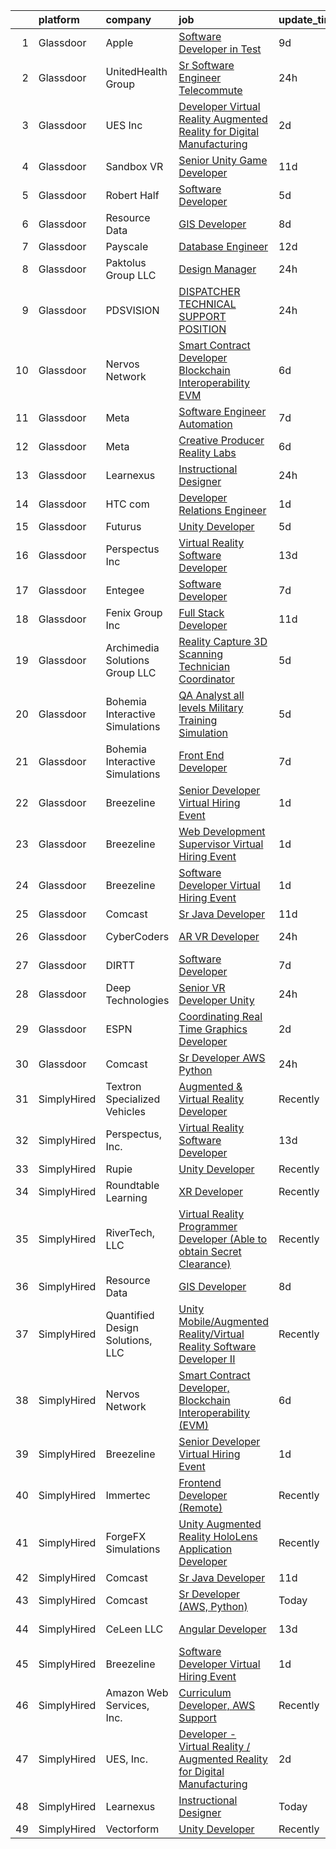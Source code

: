 

|    | platform    | company                          | job                                                                                                                                                                                                                                                                                                                                                                                                                                                                                                                                                                                                                                                                                                                                                                                                                                                                                                                                                                                                                                                                                                                                                                                                                                                                                                                                                                                                                                                                                                                                              | update_time   | location               |
|---:|:------------|:---------------------------------|:-------------------------------------------------------------------------------------------------------------------------------------------------------------------------------------------------------------------------------------------------------------------------------------------------------------------------------------------------------------------------------------------------------------------------------------------------------------------------------------------------------------------------------------------------------------------------------------------------------------------------------------------------------------------------------------------------------------------------------------------------------------------------------------------------------------------------------------------------------------------------------------------------------------------------------------------------------------------------------------------------------------------------------------------------------------------------------------------------------------------------------------------------------------------------------------------------------------------------------------------------------------------------------------------------------------------------------------------------------------------------------------------------------------------------------------------------------------------------------------------------------------------------------------------------|:--------------|:-----------------------|
|  1 | Glassdoor   | Apple                            | [Software Developer in Test](https://www.glassdoor.com/partner/jobListing.htm?pos=115&ao=1110586&s=58&guid=00000181d2462f4f976ce7d3838bbbda&src=GD_JOB_AD&t=SR&vt=w&cs=1_d9cb8069&cb=1657090224304&jobListingId=1007965233608&cpc=F41FEAB56D215062&jrtk=3-0-1g794cbrpjopd801-1g794cbs6ii0u800-2d5150b56ce660db--6NYlbfkN0BvKrLyj5gPmtZO9T8euul8TCxuuKNOtzRJOomxnwSEodTz2Bc-sPZlbtkML8D-m4rgwDOQs48OFgIdZw4kPA3JQnDRPdqwepWP60EVyi8nHl1s-LQmrHZAz_TPp7Qw-dnz1w1EAX2U6FfqOYuf1I0pfgX6VvvRNjBefycHOGl0BZ6NQYSkDsMS_rtRFrPUlZJLWqyMK6bybWluC7lQlTPLtW0DLxIwtf9SHd8akEpMEm7-bgoBTz0FjKJuRUmidG0u60GpcqpP8RpAp6qiocNqByakAJlQk8XT6gSWt-mCJa1tXTUfSI3J8KNT90K0r9xERStSgpXc92-Y98Z4mlJrig-bN_DuSBt_ak72e8XCg9S8vnQL7Fh5wcyC4Yv04d9eCPwGnfBgHZfyLTiOA-eichgSK7SLaTPLzMey7bOG1XdOzoirEBmrnlwPVRfdy4xm_aMFFUOafaA7m-ZRLxLzK6B8tgBto4KKylqp7ln-gwuD_dBF6mfNnr2-qfGpRqj6Ru2uiS5CbCze2jnZ3nwY_4MRlbkBYN_GP4oO-YJ2thgWVDM_QRkqagtCsZH54IcWIcLC87sr_rV88c15rcVL1O1PpVL8XxVFeAf_w7U-pssJ6E32Apu3Lxr46ipahPbn1REvCFIThuaxdn0h-QRFFD1GY-YxjvHfXMUPMq98MsTkEb66Twzq-8RKKiDzFZZ_ZrtkylnVfeDi7T3nKMrpnTrNGQCphoUYDkQJb7RMlseCwEYcaEbIFKP6DCD02oPj49ZvsiApbbk2dHIx8MUfWXUMODnsjsSVD1SZ4ibAQvpq30bmjnjttfMtwPmqZM-xq1EyRrXHgBUIsByZ5lpfLO9JHaT1o-Hw6gEd76fIcaekVck0ugOlR8hapEeRKAlBUtLE_cWZtgKdzMt9lBIjs6ORqzKUUHSY7yLaQpoVSvMohrGXURFqjhJnYP081tz44hlwJqzhGQ%3D%3D)                                                                                                                                                                                                     | 9d            | Boulder, CO            |
|  2 | Glassdoor   | UnitedHealth Group               | [Sr Software Engineer   Telecommute](https://www.glassdoor.com/partner/jobListing.htm?pos=114&ao=1110586&s=58&guid=00000181d2462f4f976ce7d3838bbbda&src=GD_JOB_AD&t=SR&vt=w&cs=1_ea65a570&cb=1657090224304&jobListingId=1007986077408&cpc=0C139D4CAD5A6DB2&jrtk=3-0-1g794cbrpjopd801-1g794cbs6ii0u800-eddecd1a84d1c033--6NYlbfkN0C8O9VKdOj_1Zh75e9_CvYhSsWVxS1Pvi5WUWhsf4w7FOycHcR50Ta-CQORLM6vDVcF4jz6ScTlh26j-gM8AUUiAcxBqVFAdo6ac0-47TkF7YakLyOiuICt1iTxdOudIVsH9h0gG9NstZaLej0CTnM44hW4lmjkcPdc8SXmd_A3ejc7LDqifDWUrumHPD2XTp1QrJ29HciMQ8UdYv0lre2DYggGD1-QLA-8x1m1WorHWpihw1wBhJOX3kOhJNnEuVODRI6jI9jAriNNrHpGrNzRGuiWCfYS1FqLMsMSCKjMVzdF3uwjnkaiaVyCx_EOOVGyrcE0C-rzIkjonVLNSCSeFge8V0WGhaUBk830DCMIJxz2LvmqmONhJ9AA3G4IuFz98EEV7h2d34JGk5nKV44Lv8-mYLQBcSvnirklPRWtBHOXPdnC02Kq)                                                                                                                                                                                                                                                                                                                                                                                                                                                                                                                                                                                                                                                                                                                                                         | 24h           | Eden Prairie, MN       |
|  3 | Glassdoor   | UES  Inc                         | [Developer   Virtual Reality   Augmented Reality for Digital Manufacturing](https://www.glassdoor.com/partner/jobListing.htm?pos=118&ao=1136043&s=58&guid=00000181d2462f4f976ce7d3838bbbda&src=GD_JOB_AD&t=SR&vt=w&cs=1_9244ab01&cb=1657090224304&jobListingId=1007979372217&jrtk=3-0-1g794cbrpjopd801-1g794cbs6ii0u800-e2d9c4ebb3d76261-)                                                                                                                                                                                                                                                                                                                                                                                                                                                                                                                                                                                                                                                                                                                                                                                                                                                                                                                                                                                                                                                                                                                                                                                                       | 2d            | Dayton, OH             |
|  4 | Glassdoor   | Sandbox VR                       | [Senior Unity Game Developer](https://www.glassdoor.com/partner/jobListing.htm?pos=125&ao=1136043&s=58&guid=00000181d2462f4f976ce7d3838bbbda&src=GD_JOB_AD&t=SR&vt=w&ea=1&cs=1_4e1f1b2c&cb=1657090224305&jobListingId=1007962501958&jrtk=3-0-1g794cbrpjopd801-1g794cbs6ii0u800-6e19652e5b075dc0-)                                                                                                                                                                                                                                                                                                                                                                                                                                                                                                                                                                                                                                                                                                                                                                                                                                                                                                                                                                                                                                                                                                                                                                                                                                                | 11d           | Remote                 |
|  5 | Glassdoor   | Robert Half                      | [Software Developer](https://www.glassdoor.com/partner/jobListing.htm?pos=113&ao=1110586&s=58&guid=00000181d2462f4f976ce7d3838bbbda&src=GD_JOB_AD&t=SR&vt=w&ea=1&cs=1_de4bba65&cb=1657090224304&jobListingId=1007974618893&cpc=C891152315FA1AD8&jrtk=3-0-1g794cbrpjopd801-1g794cbs6ii0u800-afae8cda0f540a07--6NYlbfkN0CpzDdaQkua3np5pkmj49lKioZwmwxQ-yx5plwbYmV_M2ppq9rPgMqLXxFCpvuld40sdw6HVxzPn3nitMiZbhq-3d7eMaoXamkE6P0e1elFbOMY-3Bsm7b-C-LN0VwDVOYBp44i9py0Dbed-1tHBFo3YNg1-jqZxPqetbdJjw4upjxCElyoYBJjMOJYdUyRrHuKYJGHr80LUOuXBLnAr7EZWRd0l5QgHXF0Jer0WGYTQ2MM5bavVBb4FYt3MkCtgOcJ_QPO9I_hTWNt3XsKP2UMWUsX_1MOGZRE4dA8BPvp-VCz9dvdrOtLPVBG_5RtVTJ7So155zV54a-55PD9gq-M2hhF7gZ0oN08X8uE2f3uS7Y2BYKLvv5_iMHrB0yr28GJk0tyyyENQGF9JVkwwwX8BsefQow6GbPEf4iGQ7bSSZ7XpWVSj_ZzvrrlOkP4p229WwxcHJubz9-IHW3zNms7VzWKslIhY0J7H1BHjie_T5J_91THkX33BgFiRMkopvaAWB2htzmFTfiZANQ_lYusEDX1oe-bI9kxeZhfuJ8D_Cx1HBiFUICN-5EaEye5vcNQ8n3pif1JTA%3D%3D)                                                                                                                                                                                                                                                                                                                                                                                                                                                                                                                                                                                                        | 5d            | Chicago, IL            |
|  6 | Glassdoor   | Resource Data                    | [GIS Developer](https://www.glassdoor.com/partner/jobListing.htm?pos=101&ao=1110586&s=58&guid=00000181d2462f4f976ce7d3838bbbda&src=GD_JOB_AD&t=SR&vt=w&ea=1&cs=1_4a83ac75&cb=1657090224302&jobListingId=1007966638621&cpc=CB2768E455C10F6C&jrtk=3-0-1g794cbrpjopd801-1g794cbs6ii0u800-8098c8611ea79378--6NYlbfkN0Dl7F8yQ3Mt_M0p4pEaeq_LOWEMcxAwOSX3iRAQq_RxvmuWjgUzi5N7Xnxj-yjq4ePTz2k1bnKIQ2d9UityefqIBeUCKX9B1S6LaHeztZLa7qCGGP_4slg5m3w6qiAVI6Qw8YHxJyvmuQBtSXRRTyTMrI0ea4CLsCbtcIil81ktY-h4NK3FaOSrpDJR0B_OJD-_49ay0RvCduPrCUcTZXQ8G6Lnxrq6vv4jpVALrTZsX6grghLf2dtIcOvONpgURZx4W8y4iOwC-nHua518reiFn2JuZ5GcHjt07cxwy1N3sUZoWDX4ZhCL9M5BzvCw4-VKLnQpdlEkjqTvxfqW2ccIRINFRfOs-cLwe5YToO1CiUdPxgBDtrFjjoLTvuxz3tDjXEkQH34PU_n8vBojnoQX42n-PgNz7zpAXbzBlXsYR9ZCsBb-SFy7l00MYQCv6-CLTadGxAsQ94d5F91XrduTjcXJMdKv3WUpxF_40ZndAU-PmA33zrjS)                                                                                                                                                                                                                                                                                                                                                                                                                                                                                                                                                                                                                                                                                                         | 8d            | Anchorage, AK          |
|  7 | Glassdoor   | Payscale                         | [Database Engineer](https://www.glassdoor.com/partner/jobListing.htm?pos=123&ao=1136043&s=58&guid=00000181d2462f4f976ce7d3838bbbda&src=GD_JOB_AD&t=SR&vt=w&ea=1&cs=1_de926d0b&cb=1657090224305&jobListingId=1007960820882&jrtk=3-0-1g794cbrpjopd801-1g794cbs6ii0u800-8b105c04726fb1eb-)                                                                                                                                                                                                                                                                                                                                                                                                                                                                                                                                                                                                                                                                                                                                                                                                                                                                                                                                                                                                                                                                                                                                                                                                                                                          | 12d           | Seattle, WA            |
|  8 | Glassdoor   | Paktolus Group LLC               | [Design Manager](https://www.glassdoor.com/partner/jobListing.htm?pos=110&ao=1110586&s=58&guid=00000181d2462f4f976ce7d3838bbbda&src=GD_JOB_AD&t=SR&vt=w&ea=1&cs=1_d4c4a8ec&cb=1657090224304&jobListingId=1007984829468&cpc=1D891ED3EFC3904E&jrtk=3-0-1g794cbrpjopd801-1g794cbs6ii0u800-e07571a0407dd0b9--6NYlbfkN0B54ajYZUJufWQuHq1Td2SjtB1IgWbFfR3QLCx5xe4gvbo5fa95JcSbEpoPf8wOaJibZqMACgBtvDQtbpzAg_OomgfEwXbGHTZFO1fHt-fzrEWl9EKPwIMdGYlZXp0cIh7ysVEDoVZpt8iP6kUUGD3Yr55CkYc3j9B88D8d9ucB_6wwV8ZOe7qLhaxcpr2cLCHDaI9lNK7DPITJ3eq9fkkqHE6qHP5xIn1eiy0uRvnG-TeZaXybHisx0G2PVSTa41o5DORwfd-LGnW_ttp6hhJCHo7-4cQlc4qCcGLhOfsAWj3DohjDi-qrvWvi-8M7pDIYAysiIIJx1zcpmlllwC1nhq-FwFe4J7lN-ogOKeaFFjyI3CCO6onXAK9hva8ool_b46p22qZAes6okOuiiQKsZGGYizjfFfKsFYrK7QtehRSXyAqdZR1drhEsT6pReNucdrPd1VOnSrpKHiC1LJ0gLaAAbexozSn2nypGH9hqKWaYEVUmfjQ1W7iCk7eBbW8%3D)                                                                                                                                                                                                                                                                                                                                                                                                                                                                                                                                                                                                                                                                                          | 24h           | Miami, FL              |
|  9 | Glassdoor   | PDSVISION                        | [DISPATCHER   TECHNICAL SUPPORT POSITION](https://www.glassdoor.com/partner/jobListing.htm?pos=112&ao=1110586&s=58&guid=00000181d2462f4f976ce7d3838bbbda&src=GD_JOB_AD&t=SR&vt=w&ea=1&cs=1_1ccc3a8b&cb=1657090224304&jobListingId=1007984994673&cpc=56C4EA4A1A191A49&jrtk=3-0-1g794cbrpjopd801-1g794cbs6ii0u800-42982d8c6ba00edb--6NYlbfkN0AS3oPsAAmCngCu4U51_2RxXyfS7TdWOFtWPOafNW52IyXYw5TLhjvsAhVZlu1HHaY0WwZuDthnnnJ5jVLw21RyIxPnQWx2O_Soe8X7i1bP8jbTKCuqJ_X-GsGW4EO4TSbSUwGPMbTUB3r9h8wU3MoWNyDaZTrU4N6d4P6bhwGwiSpJQ0dRa1bKGzDab_8seyYLqkRbZlsrQx1fMhSrB9xrN2IhFqKibpRrBh8LqP6MATOOJ1i2RShLQMgzR4F_wCcHO89q8ojolQjsEhIw68x5VFitkSoz7yDjjyv4jEDOywwpgPmCvQ4_WSG0swbsB6I2uuvQgv8FbU18a814dZxhxb4TIpj5P4xsXTl2LRBym20B3ypizGEl91TXiC2EXttuuEkrzQ3OcNgVszR0R1Ie1vvdJOJsQjX8Mam3m2no9BhizaYye6RKP2CPGLZ_n4DajPhuLDuZIpMsHoynshsdEzQ1SZtMNq92XnJOz5iDsk8T0QVjrXB8r5XZAzZrRt4%3D)                                                                                                                                                                                                                                                                                                                                                                                                                                                                                                                                                                                                                                                                 | 24h           | Middleburg Heights, OH |
| 10 | Glassdoor   | Nervos Network                   | [Smart Contract Developer  Blockchain Interoperability  EVM ](https://www.glassdoor.com/partner/jobListing.htm?pos=119&ao=1136043&s=58&guid=00000181d2462f4f976ce7d3838bbbda&src=GD_JOB_AD&t=SR&vt=w&ea=1&cs=1_3dde2337&cb=1657090224304&jobListingId=1007970990431&jrtk=3-0-1g794cbrpjopd801-1g794cbs6ii0u800-c6f3ba3bafd5b10d-)                                                                                                                                                                                                                                                                                                                                                                                                                                                                                                                                                                                                                                                                                                                                                                                                                                                                                                                                                                                                                                                                                                                                                                                                                | 6d            | Remote                 |
| 11 | Glassdoor   | Meta                             | [Software Engineer   Automation](https://www.glassdoor.com/partner/jobListing.htm?pos=129&ao=1136043&s=58&guid=00000181d2462f4f976ce7d3838bbbda&src=GD_JOB_AD&t=SR&vt=w&cs=1_48c833f8&cb=1657090224305&jobListingId=1007969503101&jrtk=3-0-1g794cbrpjopd801-1g794cbs6ii0u800-610b5018b6ab9631-)                                                                                                                                                                                                                                                                                                                                                                                                                                                                                                                                                                                                                                                                                                                                                                                                                                                                                                                                                                                                                                                                                                                                                                                                                                                  | 7d            | Remote                 |
| 12 | Glassdoor   | Meta                             | [Creative Producer  Reality Labs](https://www.glassdoor.com/partner/jobListing.htm?pos=121&ao=1136043&s=58&guid=00000181d2462f4f976ce7d3838bbbda&src=GD_JOB_AD&t=SR&vt=w&cs=1_c432d556&cb=1657090224304&jobListingId=1007970745151&jrtk=3-0-1g794cbrpjopd801-1g794cbs6ii0u800-425bcea3bb4290b9-)                                                                                                                                                                                                                                                                                                                                                                                                                                                                                                                                                                                                                                                                                                                                                                                                                                                                                                                                                                                                                                                                                                                                                                                                                                                 | 6d            | Remote                 |
| 13 | Glassdoor   | Learnexus                        | [Instructional Designer](https://www.glassdoor.com/partner/jobListing.htm?pos=124&ao=1136043&s=58&guid=00000181d2462f4f976ce7d3838bbbda&src=GD_JOB_AD&t=SR&vt=w&ea=1&cs=1_c9633926&cb=1657090224305&jobListingId=1007984912206&jrtk=3-0-1g794cbrpjopd801-1g794cbs6ii0u800-a177e89b1e402d65-)                                                                                                                                                                                                                                                                                                                                                                                                                                                                                                                                                                                                                                                                                                                                                                                                                                                                                                                                                                                                                                                                                                                                                                                                                                                     | 24h           | Remote                 |
| 14 | Glassdoor   | HTC com                          | [Developer Relations Engineer](https://www.glassdoor.com/partner/jobListing.htm?pos=122&ao=1136043&s=58&guid=00000181d2462f4f976ce7d3838bbbda&src=GD_JOB_AD&t=SR&vt=w&ea=1&cs=1_eab69983&cb=1657090224305&jobListingId=1007983343904&jrtk=3-0-1g794cbrpjopd801-1g794cbs6ii0u800-b96e4a5ab5b100ef-)                                                                                                                                                                                                                                                                                                                                                                                                                                                                                                                                                                                                                                                                                                                                                                                                                                                                                                                                                                                                                                                                                                                                                                                                                                               | 1d            | Remote                 |
| 15 | Glassdoor   | Futurus                          | [Unity Developer](https://www.glassdoor.com/partner/jobListing.htm?pos=120&ao=1136043&s=58&guid=00000181d2462f4f976ce7d3838bbbda&src=GD_JOB_AD&t=SR&vt=w&cs=1_3b5dd444&cb=1657090224304&jobListingId=1007975388595&jrtk=3-0-1g794cbrpjopd801-1g794cbs6ii0u800-47b83538bc10ef9f-)                                                                                                                                                                                                                                                                                                                                                                                                                                                                                                                                                                                                                                                                                                                                                                                                                                                                                                                                                                                                                                                                                                                                                                                                                                                                 | 5d            | Atlanta, GA            |
| 16 | Glassdoor   | Perspectus  Inc                  | [Virtual Reality Software Developer](https://www.glassdoor.com/partner/jobListing.htm?pos=104&ao=1110586&s=58&guid=00000181d2462f4f976ce7d3838bbbda&src=GD_JOB_AD&t=SR&vt=w&ea=1&cs=1_54cca7e4&cb=1657090224302&jobListingId=1007956905813&cpc=39BF0EDDD7C951CC&jrtk=3-0-1g794cbrpjopd801-1g794cbs6ii0u800-59e615e1742d7459--6NYlbfkN0Bi-g4OEguhQEx4pjzkmulzkFDPdVMQm6g82nLRMcVRUAXQonzRVMraztfFi3hq-X8BqNUvSruIs_Y8xqS0fJlAD7HX_UTE1_3bPg-z-tc5mDWvO6UabzGvEvNSnhODNXWlVzKfOPlPGPm5Rzd1RrLMZ_7KVNmJ-ATbBgp9dsxp-fMI4ncZVRL8Rs1widNeAvxIlk4XPkLXxNWpm4DnpHzPVUxtZRZegWhGPwLxnL6VWHUxTh7lsWOAJ6y-OlobgppyBy-kVEgKsPV0aMduvTvj3HctB_zp4r-lFEW_ZXMoKvChUT2ponAx5rsmX1mg6wXu_kdUaqmr1UyirD2_VeOCUeHONIcq3KJuuEzjhozKzpdwxGYynhZqMxfN-LdCefzRW9-8wUTzW3Wi05Zh4ckYbkh3e-U5M8J34OBeKhbYTJ9sVbUpt9-muG2drx9uC3g3aG5F1riWiNt5X-uPmsYJDkKPdMlBHror5AW6IdclAaWq5ILkkV0BYBSMFRCC9AYhHzshhH90nQtOhvvzjGjL)                                                                                                                                                                                                                                                                                                                                                                                                                                                                                                                                                                                                                                                    | 13d           | Austin, TX             |
| 17 | Glassdoor   | Entegee                          | [Software Developer](https://www.glassdoor.com/partner/jobListing.htm?pos=117&ao=1110586&s=58&guid=00000181d2462f4f976ce7d3838bbbda&src=GD_JOB_AD&t=SR&vt=w&ea=1&cs=1_904f5c80&cb=1657090224304&jobListingId=1007969066831&cpc=8795CF9063CD573D&jrtk=3-0-1g794cbrpjopd801-1g794cbs6ii0u800-1cc9a720b2ef69ca--6NYlbfkN0D6OzZjpD_hbicRkMZwNNvvxSeL23iIfvaC4EytleQ8zDIpz0YQ5KbISa7_Zvw6kCwWk0bztT2ND0rLy8l_JgJIqC6pVja7piBhX6YVrJuEc_pBLmjUEBI6lwdoF_gJ749U6okgPYSRPvBMYDggPEVQx-S1DUfyPpyfQC37CONM7ItdCY4KIF8hpJrD5bAoE08qy-1YCsYL9M7m8FWJpJBkTg7-gGTUJKxrDG9ZoNT2dnV9m1mJBlqLOsBXFI6BfHjRXzLSDIXsJ0vqTXQiw3z6DBZ2HE_YjD0OPoSAwRof-dPIlUWxnCCWdQp9PffOHhEM3d9U7PqLyG1k4iFaPEkhgUeWWuM9E5n7XHKKzOQP8trKXY_NPKn-UhQ6GUAK2Sukwi9bJuFGHNn5cn6iWOGHnGrvGYUOKG3mSjNELjrsbnZK2B02UsnRpzxmJzi5O2vHC_2_QQne2CVysUMR8_B04Lcdw_j-bW2c65aJahnRtNCE0BY9u4p3EH9hzJ6TrqItiz8eqZCKlQ%3D%3D)                                                                                                                                                                                                                                                                                                                                                                                                                                                                                                                                                                                                                                                                        | 7d            | Bedford, MA            |
| 18 | Glassdoor   | Fenix Group Inc                  | [Full Stack Developer](https://www.glassdoor.com/partner/jobListing.htm?pos=130&ao=1136043&s=58&guid=00000181d2462f4f976ce7d3838bbbda&src=GD_JOB_AD&t=SR&vt=w&cs=1_6f93eeb0&cb=1657090224305&jobListingId=1007962470875&jrtk=3-0-1g794cbrpjopd801-1g794cbs6ii0u800-7fa26c6614946b18-)                                                                                                                                                                                                                                                                                                                                                                                                                                                                                                                                                                                                                                                                                                                                                                                                                                                                                                                                                                                                                                                                                                                                                                                                                                                            | 11d           | Herndon, VA            |
| 19 | Glassdoor   | Archimedia Solutions Group  LLC  | [Reality Capture  3D Scanning  Technician Coordinator](https://www.glassdoor.com/partner/jobListing.htm?pos=105&ao=1110586&s=58&guid=00000181d2462f4f976ce7d3838bbbda&src=GD_JOB_AD&t=SR&vt=w&ea=1&cs=1_7a322b9b&cb=1657090224303&jobListingId=1007974013423&cpc=A589545E5CF891B2&jrtk=3-0-1g794cbrpjopd801-1g794cbs6ii0u800-cafd8e58f0ae9203--6NYlbfkN0ACTeRvGRFS6hadW-07x_K1RnsIE8OdH4tufuZ5eRAiXj0gAa_UNCxgfdJDXT9GkRIKuK9KasGmkF5RNVj2SphjFYQjnh3-u37AmQ7lVJlap3QcfkxXV6NiIZwSiicpueNFqZsb6cBYagRY8bl5b4Z2S2jh4osTTQD4XwvUkJ_N3wr-fak2Fghn3_NuBgexc9jYvdvBWajIBFPdFryN3lAZW3elI3pkUFoPdbK0GpoPzRgnazlbwl41tKxImq7jh8jXS0-aSsUIxEunx8krFokWWYYvYt4hLdtONiLnM--BaMEdj3mzHPZh_MOJljqF1vrMf1DF8f5_JJDvSlPGL18uXYoOsDJEokR13Jd4DzesP_RzFxezKlpS5_CrSgejPjoot8RXYxdmd-OLqC54qZGQ0lL58_JuloNkqOu1ebGw-sKeeIwBFp4A_QstkAPFuaTN54B5xyONbg_1V6C-qFkQQhRWjVDCL4-6T_VbB6LfV26U44KFa5u6I-J6WEfDVFnVPi5IYirRJNwrYZMKNBbojleSowjka_gUMEMo7-Jekg%3D%3D)                                                                                                                                                                                                                                                                                                                                                                                                                                                                                                                                                                                                      | 5d            | Norwood, MA            |
| 20 | Glassdoor   | Bohemia Interactive Simulations  | [QA Analyst  all levels    Military Training Simulation](https://www.glassdoor.com/partner/jobListing.htm?pos=127&ao=1136043&s=58&guid=00000181d2462f4f976ce7d3838bbbda&src=GD_JOB_AD&t=SR&vt=w&ea=1&cs=1_775f0c47&cb=1657090224305&jobListingId=1007972622348&jrtk=3-0-1g794cbrpjopd801-1g794cbs6ii0u800-cbb3b4ddc29e6975-)                                                                                                                                                                                                                                                                                                                                                                                                                                                                                                                                                                                                                                                                                                                                                                                                                                                                                                                                                                                                                                                                                                                                                                                                                     | 5d            | Orlando, FL            |
| 21 | Glassdoor   | Bohemia Interactive Simulations  | [Front End Developer](https://www.glassdoor.com/partner/jobListing.htm?pos=126&ao=1136043&s=58&guid=00000181d2462f4f976ce7d3838bbbda&src=GD_JOB_AD&t=SR&vt=w&ea=1&cs=1_b162d6ba&cb=1657090224305&jobListingId=1007969748044&jrtk=3-0-1g794cbrpjopd801-1g794cbs6ii0u800-4646b78f974fa0ff-)                                                                                                                                                                                                                                                                                                                                                                                                                                                                                                                                                                                                                                                                                                                                                                                                                                                                                                                                                                                                                                                                                                                                                                                                                                                        | 7d            | Pittsburgh, PA         |
| 22 | Glassdoor   | Breezeline                       | [Senior Developer Virtual Hiring Event](https://www.glassdoor.com/partner/jobListing.htm?pos=103&ao=1110586&s=58&guid=00000181d2462f4f976ce7d3838bbbda&src=GD_JOB_AD&t=SR&vt=w&cs=1_1604593e&cb=1657090224302&jobListingId=1007983983056&cpc=1926746423AECDED&jrtk=3-0-1g794cbrpjopd801-1g794cbs6ii0u800-d471734498db2641--6NYlbfkN0Btxs39KmTzjw_u_hUXcyTcLpNeUj18C2Nw5A7DCW0FWKwFVAaSG6fO4_rMqSwY3Q0IrC3zt-uHirSG-ibfy-zHN0YykIzre03b625hdlxOJIYCEMXwobAqzpq9UiGfXcMDYDAwsFdoKtyE_kIcn06KmKS67C1dmmCHR1ldjMZffx2JHCBNHqvBsJHv0zQJyYGic4w3Q0CApFee_IsYzvz8A6p_DgCFlvtvrtycJodVG0xSfyZ7-tGdThCPNMHqf3LIqE_z4_j5JGNzJk7kk71PxAXx1RypMIcV-NdIgiR61hGRvOSBZgkISiwfMG9H-ymRFyTMmyxzMRuZzyaUH06c0T1n9gQ7ForRgX1cu5t6Ms4GPnWILJGrFO72Wtw5VKeDsnx_asPtkB6H3Qajg1S70POQ7vXePOLtwY03eogek39oxNNLRtCRH-kXKBkr92L2r0GxqRXd5lxGKxawXkjMjdx_L3HNiGzf_1hhg7OEc7VCr7hgpHUYrbPgECIfc7xHcUzSBTxqaSOOCZNF_GoI_kg7xtt8GQohR-lOiyg240xGh0H3egq__RmrG6BZc7qMLEde70GU9o3skzv8NgEMqx_YBCHWdY19Q_rsggh4-PWuvCirzMZtOhk-O-hoa3Mxdq0IxRc7IRfwti8xwvNaQk2WhiOCN68-CSBBSboeNbbN2Im02KkFkh4WJx_wnFkbkfy6UG-VvlKpFzqtAmTdI8EBRHRJg6tRvcbXHBr-eX_pFwIPkVUI)                                                                                                                                                                                                                                                                                                                                                                                                                      | 1d            | Quincy, MA             |
| 23 | Glassdoor   | Breezeline                       | [Web Development Supervisor Virtual Hiring Event](https://www.glassdoor.com/partner/jobListing.htm?pos=106&ao=1110586&s=58&guid=00000181d2462f4f976ce7d3838bbbda&src=GD_JOB_AD&t=SR&vt=w&cs=1_a5e77be9&cb=1657090224303&jobListingId=1007983983055&cpc=A7B4A44948C4CC92&jrtk=3-0-1g794cbrpjopd801-1g794cbs6ii0u800-228ec4a14c58a17e--6NYlbfkN0Btxs39KmTzjw_u_hUXcyTcLpNeUj18C2Nw5A7DCW0FWKwFVAaSG6fO4_rMqSwY3Q0IrC3zt-uHihXoY6yxzbPsHL9hBkkNYrVy1nYt7nu21Zymo_JGh0pIaWGp_0t3o98uOV1PDxnLQo_E_bGrpsRUSR7DPnWBRsfXU2dKyBpQQs7yh8diUzhq_bN3FfO6O0qI2d14Serh-dv4XG3cq1NJnR0Yie4qN0Hg3mqyq_AfTe_pZbot6JHAdF72lNKS6ljOOUPfiIYQH-2ZVA_deWwqa3bCO6YGlZsWLQzQulTyl19yms__qtDz7ZXf8CS0P-EYGhDTT0b2ClK5C4CAK2PXzF2KrBdpm4Hrk36nqr-o6Boh6jqYX56DiI2djnNfl3L_XvaJ9z-DdRNdkqw1JkwHkzBaOx7eblXhdaBX7mf9u7KoZzArlHso5HBgO2Ku4j6VGmA2dqozpvT0tS_bJzUhkf132AH1McMsxVyUH5V_yB-xfjs0UWCFMNgunHb79p1z7WSkZQ4EGr1dGWeu_vIYzNZAC62DQygimdFSvCu_EqyHeuzt1YLyBvQWTN6ZQAmqMPuzgCE88v-NkkT05mrNoyV1YR-hEyqSTWxRA6tSQXHPjJYT-h7PLrEKGSDaX-3gCXTBTREWggiYZPwtZHIXoI9969m110ZIYdVi8vx7sks8b9rSHIxE6AjX0r7TOnQXt3QZ87xzZ_HLFIY2cZhkoIQvpdcQnllSfEzSraJxTG2fOQNXDkxJ)                                                                                                                                                                                                                                                                                                                                                                                                            | 1d            | Quincy, MA             |
| 24 | Glassdoor   | Breezeline                       | [Software Developer Virtual Hiring Event](https://www.glassdoor.com/partner/jobListing.htm?pos=102&ao=1110586&s=58&guid=00000181d2462f4f976ce7d3838bbbda&src=GD_JOB_AD&t=SR&vt=w&cs=1_d78f6a47&cb=1657090224302&jobListingId=1007983983058&cpc=E8A829142AEC536E&jrtk=3-0-1g794cbrpjopd801-1g794cbs6ii0u800-a680c285803f3ab3--6NYlbfkN0Btxs39KmTzjw_u_hUXcyTcLpNeUj18C2Nw5A7DCW0FWKwFVAaSG6fO4_rMqSwY3Q0IrC3zt-uHiu-5h7gadwoDHbfpz2IxKomf1gvmcyfdw0ixkJpKLrdEpckQHFgrYrgUqU3C9J0o_XheLMWTpvDKALBKMJYUDD_hYYSwe7Cwa3owDVXH-bzTYYTmUTKojJuVRxKI988uUB9PgJw01PB7bAK3JPwAnLKQSdAni9RXnYT_UQeUJmtR9EUnqqBDoWam_3x9Lrhnyx8AREiYXHxWJ64eQnFNa6wC1JrpY_p9DjuPWT6hSCB2oB849D_dQlzvvliERK3tTTNqJSgmDAf7di7xzGzhgXnt7Oq7OtB_KedGtemgivT_todCV6E8RQ-cru7GTqLB9n54t7c0Rhhncht0-yLqf7DprVUgkDR_TKf-1qkXw13PQPkGwGQZRPVwW4aLdvmgoKdTjA4GBfRBKqOq_ykfzMfWwfzvU6v0aQzsZQXsJAmBJgj8ar1xVmL_7QnFjvoHBSPuBKjLVPQj_q67TDOajwFl3cSO0FE4cbCHT58gvcE9BN8YwHUD5ui9NADW7JQC_mFUIEbSHry4dA_-gU5XTYBHDWVKSbjxxe3GGtYF2JCdG0JCWWsIfP-AtbjkdPZH5QjMWN59tx7YoTJg5Mqf8vg0b_WALKRA0iwRTFjx8hN2UVuM67RsLDCYlLb_mjgLXS7KDekds6rcR1bA7KqTPEYlSDNfOiiv5s75VIIlWFQ3)                                                                                                                                                                                                                                                                                                                                                                                                                    | 1d            | Quincy, MA             |
| 25 | Glassdoor   | Comcast                          | [Sr Java Developer](https://www.glassdoor.com/partner/jobListing.htm?pos=111&ao=1110586&s=58&guid=00000181d2462f4f976ce7d3838bbbda&src=GD_JOB_AD&t=SR&vt=w&cs=1_89c5f33a&cb=1657090224303&jobListingId=1007962513903&cpc=3E251C7E648E8D76&jrtk=3-0-1g794cbrpjopd801-1g794cbs6ii0u800-b743f782f9679e4b--6NYlbfkN0Cj-KmZPsf9w80C8b1WzNVrlanjD2SXJjxuCbUWHsXPZlTAgGmdtIUzoKTi6fK6WvaUf39ekFPA7bGApmJtBpW0UuAbv0iQN-Fb_MWT64IioGbZUf9wkmV0seyeLPP7WSce5e0mKi2pxCQX8D3neEuS4Sv7ksVGuKNRwnxfQLjtUBcAGqW9OLgAKNaN6XMofKy896-lupGefDSEM_naWA5naY2Q7inBCXSz68cf5DA7meWGDxl6m5d69ckzADx0_b05HpM7r3fbGhVZrRXtwdb8tGBqqIJGENinomSCGPm_PQU4i5kl2WWvRKWWN0s9kdWQZXMl0gi11Ug4YPyI8RponAeEwH4_AmBtUMJ1XDw3XGkKYYrggfIbc4bh2hyl2WIzkXXEGqdhOjTd6mdgZMtyJSIWoSZJl0W-2homZvPtg9NzWzMtbBQPiiWCdoVqViGu8aeIub40AfqeDvtTZQXVOD1pyYmaDJ-eX0XZoQ7bS4uQRUO6IVjasRBPl2374tEaNI6tJe9d3SCGs66nAsYLVnGz9TclLGD9PHFfD00CKaiV7jCraTiZTMwicH62SAOSE3UyZfKbaI96tbGd8acQuceho1mJq-_w3t2FkZ-y1hvo5ZR-TA-xFvJefn4GJ5P_wktjkjqjpjunlVyspfRAJOMPVt9jFhW1Zs_x_RXUQM4dMSSY9toy1qvOe8a0wSpMyUN0teeAx5fScD8exZEVEaMf1Js--LWVC2skVcA23Tnvh7M1Ml0zz2jJ2Be7Kdsf-eokAlffilKMfpuuY6mC7YZ4HMz8lQZ6fJ8NvAu8qe58WN-IcCd0X_umw5ZZzRXnswOJVN6ptdIdVZEWlTjbYteu87J6J20iItOgwCAFZ0PcBkavPn2-kMpBYBgaJCe8l1N52TIQvVjd3h36GCy9eiX2mZDP558Iu5v88RMCnvHLxoi1v0dbmu7eYNjO0u2z3P2zehuNbY88oYqVjtvexul7RmW8_Sm3X3lKGm7s6mw0IHR8iNSML6cpXhv6Z71l2I2IrfWTij0o2ONx5shQO1_0qcYG24mWHnW60uyD2EBlQrUdetMsEcg2gQu-h3yjiWxsXvWSKWLGLpgCvqMHjNyb-YnooYnoRU23oJqhnfebdG4RFtgC)                                          | 11d           | Reston, VA             |
| 26 | Glassdoor   | CyberCoders                      | [AR VR Developer](https://www.glassdoor.com/partner/jobListing.htm?pos=116&ao=1110586&s=58&guid=00000181d2462f4f976ce7d3838bbbda&src=GD_JOB_AD&t=SR&vt=w&ea=1&cs=1_f737efb9&cb=1657090224304&jobListingId=1007985385926&cpc=FA84DF7EA1EC2398&jrtk=3-0-1g794cbrpjopd801-1g794cbs6ii0u800-1651017e6a718d00--6NYlbfkN0CpFJQzrgRR8WqXWK1qKKEqALWJw739KlKqr2H-MSI4eoBlI4EFrmor2FYZMP3muM3nsBG02Gh-cZvCk1PCH55dUvwpDsCuY2TSPno8-kNMPLuF7xqLIzU0z_619d4GUs_nU31ZrpCGJO2JYyxzTPReGzfYfvA5YVwQO1m8r2s6tPNsyI-t7PzBucn4L0w7ATeZfSGNTcxBaW2RR4bApsKr1WMN2pUq3GWBYXZDnEvTfpJ-TePx6MMgEzAy3Tkt40JlwJUoP_wPUUdcxa0PiBefQb8J5PewFV9xJ9SWgGRzH1EJcHEkAGXLJo75hXbEmKaK_n88O8Q09ncCaoWpu-s5Wse69-IUGH0lSSTnJ5SbNBphX5Mi-n26ObQNzHpdnIijp4fKhSaNAy35z3Iqf57bEsi5CORPAyChsb9CPatLJJGJmdoc58ue7vTwL9Og_DGoMxphihkPT9qrXZ1kohlJmeZo9D4ZN1kghGQdI8wUKU3ec8rFifXJ1ZbqDOkylMhhH3pdP5nTGbPS9XL6cUHm1MYuPNOWe9XieKtGHIDfvNT05ASZMf5JG1nNFBjmj34eVPf9GNdkMNTuoRJmcx8CThO6mSxL7RRewcdCqIxrqBFa1vOj5EN4-tmBSUp10sm5hJaNbrk-f1Jrg6goZnIzCtcz2jO9k5WMc7JmggO7XhmsLaUdwGU0yd_Yi_sc_1qdn8LBXQNbeVfLaT9p9UUDOK8G9-LdpgCbMnOi5GpEI0ZKKA-5ave-f0fuis8GcSPpAkn4ofQC9MfEW_Z-Ec0QayqDEQ6xnqr8OwzljHsKFDjcgJyRLhVr65AS7XkSZLIi878dNtOlidAa_bkhbf-dge5FOpm5TSCdl608xcagT3dGFDIxwh8sdFujaDBWGwKzj2QXVyI3Ldr_xvoeF0DfKiTycVodLQhd891BjwFdjDbKOGB6jScMxurQDd0irpeGXNsJ08or_lwL6UFkHPVo5hnQsliYUaFKmGwDxdAYNFemVQ3WnS0k)                                                                                                                                                                       | 24h           | Cleveland, OH          |
| 27 | Glassdoor   | DIRTT                            | [Software Developer](https://www.glassdoor.com/partner/jobListing.htm?pos=128&ao=1136043&s=58&guid=00000181d2462f4f976ce7d3838bbbda&src=GD_JOB_AD&t=SR&vt=w&cs=1_ec4c84d7&cb=1657090224305&jobListingId=1007969493767&jrtk=3-0-1g794cbrpjopd801-1g794cbs6ii0u800-f9c37fb07aa19784-)                                                                                                                                                                                                                                                                                                                                                                                                                                                                                                                                                                                                                                                                                                                                                                                                                                                                                                                                                                                                                                                                                                                                                                                                                                                              | 7d            | Ogden, UT              |
| 28 | Glassdoor   | Deep Technologies                | [Senior VR Developer  Unity ](https://www.glassdoor.com/partner/jobListing.htm?pos=107&ao=1110586&s=58&guid=00000181d2462f4f976ce7d3838bbbda&src=GD_JOB_AD&t=SR&vt=w&ea=1&cs=1_67808e17&cb=1657090224304&jobListingId=1007984915587&cpc=84DBBAA61F05C438&jrtk=3-0-1g794cbrpjopd801-1g794cbs6ii0u800-53d2659523d2c6c4--6NYlbfkN0DfhRLDY5E7BVY3xhBTAobuSaZ3WR2SqAJ-w4NHeQGDZ4N7kqSqiwTqfZ_rggRmPMq0Gw3DaX67HJkQH-SIadOUZXQbERM4mSu_DyG5PyfUmIR0HOJ9UO89umVKprOg8JGvjRLUGuVwrXAStGLyPtsXW8VqIDeJhc8_fdegCKkQz1HvZVKevxkQtzds-RwF3LQX089CI9SfNNjWe6ZVBq1c_FVT3FqgXkwbOeUpO8lLhRXof8BB7qVIw0ybSoGA96qZWCLI605oUIiX9Rj7_vPE0sIoW7GfY8F97HrqD35PdMbKCwHcMjI7F_GEx48vHpcyMOIufFhpG_Vddsl91cMXsKj97wfK4opDx-vrgxLV1Czra3keQGqkEls1JX4aOuCil1nKN5GrurIEd3rijLAxmsNRtn1oeG-Yf4z-3LAxD6KCm4wiqxxA-4RK33x3sorOANoC4VSDFzcy8tDIKYr4nYLzqKJriQp5D1PmO08i24G3CNUqRuy-CyMWtB2c60o%3D)                                                                                                                                                                                                                                                                                                                                                                                                                                                                                                                                                                                                                                                                             | 24h           | Remote                 |
| 29 | Glassdoor   | ESPN                             | [Coordinating Real Time Graphics Developer](https://www.glassdoor.com/partner/jobListing.htm?pos=109&ao=1110586&s=58&guid=00000181d2462f4f976ce7d3838bbbda&src=GD_JOB_AD&t=SR&vt=w&cs=1_9cacef73&cb=1657090224303&jobListingId=1007980701634&cpc=C63BD00756FD6F58&jrtk=3-0-1g794cbrpjopd801-1g794cbs6ii0u800-2b32dda315a31b7c--6NYlbfkN0DAFTyt7pbDCC2JPO79CSdi1dIb81yjczP5qsKcZIxgiYm3-7g-689Ur9xqU8QiYHU6iGcbMZnJXywws3uOnydXQ9m4n4xiQkZxxnUT0w1SxVLLE0HAFnlDbrPADdxqIXmGtAogZ4vpBHeQzn1I1LutISAFENtNxN6Iu5ssrU5Knlre7QeVGVLrMmfr46wzoGVsYT7p9WIMPxSgoi9upVmk6V8MusV6vZhquIplqagwOWCczfFD4Tdqf26Vjp6HbTXkJPB0SReelBaOu9_zBbtd9Luiis_lrb1gEQZ0Nwkwuw4GscYqxB5foxJKZ2KBSc2DTHH-dOyWKnA9dMNpxQ2kPUz7rrqi3uXny-hjs0Agaw-XuozvFjoVIpLunkYi3J0CXZrwdzNEwM_x16lHkpmNAe3wCFSignoPjD0EOUdcKcEbwtrKZ4ijuhRz-_Spk7zmWYZvFHaQ1w%3D%3D)                                                                                                                                                                                                                                                                                                                                                                                                                                                                                                                                                                                                                                                                                                                      | 2d            | Bristol, CT            |
| 30 | Glassdoor   | Comcast                          | [Sr Developer  AWS  Python ](https://www.glassdoor.com/partner/jobListing.htm?pos=108&ao=1110586&s=58&guid=00000181d2462f4f976ce7d3838bbbda&src=GD_JOB_AD&t=SR&vt=w&cs=1_d1909546&cb=1657090224303&jobListingId=1007985860227&cpc=608BEFD8E68346F1&jrtk=3-0-1g794cbrpjopd801-1g794cbs6ii0u800-bcae0c6d334d5011--6NYlbfkN0Cj-KmZPsf9w80C8b1WzNVrlanjD2SXJjxuCbUWHsXPZlTAgGmdtIUzoKTi6fK6WvY6sxk7xe5mlX1N1Sy-6km0CefS0Rvive94Kj_yXslyaygsDRgi1XdKBS3NCAfu-thGUSRN7xKc-UvE-8ePBP6HfAOj-aZFGbY09eQrBqGux4fXa_ZZ5VjxmKlNEdQE5ehC-woQPNa0wq4MtHINKy9aq8Ex5ZdHYPVIas5yOojS10Iq0975CJe8Q9x_17BYSi2dMo8MKImyBySGwjMkHh-zk9c47AoUQmK3mIvOEElFKfAX86bj-B7-mlYAJJFtlheXUiD34MmcKbMCTxmR5idRZXF7QmkYs8QjzXdQzkJ-zMzNqOq566EWO9oOyc29jM2lYY0xpQ_I_HDRa3BtmtNngGJ9xVnpJQELoDeF_J2S84YCfdHIlZYSGzoka28dptK0VSdzsN7bz_o0Ttyw70ZPAY8DfXSXfl8OBlb1OS130DiKnNHW9YybKEUlMiCj7V5mKQrLdIy9XA12Bw9i1lOCr2IuK_MhnBb-yCw5ljhJ98JlJb5XIEWPItyjZbuB4syWTeQUx_DIXU7x2kHBClzRpBc5jDddag3quNVjp5St3DGo_EMUhHtp8Dmlc2hzKumvOVIGKqi-pO06trnjGnlzRjmfrzgbYyPGtCbyjFfDSADzKLOCjqJhgCcFczD2QzelgZF3UYFeZ0ieCEXlvvzsne5Hc_f3GSEGbXURHHIJRY5nHlkozI5LlQAV0lLU4P3VQRYPZsT8uaCCMbchAFrQbE4pZqPYMr9PbPvlOMRgLMTwBA5TyNuD6cdNFGlhPKAVXBunVX_9mdKUKNc6OfeM4odpbuLpLUpK575mmquHYrN4a4lkLeOVJrDVw6D-CxZpKYLGbfaY9avRnrgfvI6FMW70_Gvb0QvxJbdDMVSNCs4CVKakK-zd_P-5IRRunYVP5wH63puetQdPnn0EwhRwIM9SUeqYgkG4uJ5AZfHIO6RFjoLtqZ2nLeoqAky5TATBIuVaDKSRdnFuBJYJWbOy0AJEmsQRPI3c23E9upyitqiAKaXc9IUR1HahYd_vi0Qy9aBbjEhA_Gq636ovN4sQ7MHLBJX4MkQ9cVUfCHiWHEFhFgZ-mPiS1rd8omPjV_0OpOryelXWiLflOX-hNgEQ) | 24h           | Philadelphia, PA       |
| 31 | SimplyHired | Textron Specialized Vehicles     | [Augmented & Virtual Reality Developer](https://www.simplyhired.com/job/WarCGVOAlyofs08Gw0q0pAzYgJhuohbzr5-X3QZsyYsbjEkYULGVHg?q=virtual+reality+developer)                                                                                                                                                                                                                                                                                                                                                                                                                                                                                                                                                                                                                                                                                                                                                                                                                                                                                                                                                                                                                                                                                                                                                                                                                                                                                                                                                                                      | Recently      | Augusta, GA            |
| 32 | SimplyHired | Perspectus, Inc.                 | [Virtual Reality Software Developer](https://www.simplyhired.com/job/pSELpS0dIv81V9q0SmWTvF3eYJryMLBWouEdLkdymgrVwx5thIxk7A?q=virtual+reality+developer)                                                                                                                                                                                                                                                                                                                                                                                                                                                                                                                                                                                                                                                                                                                                                                                                                                                                                                                                                                                                                                                                                                                                                                                                                                                                                                                                                                                         | 13d           | Austin, TX             |
| 33 | SimplyHired | Rupie                            | [Unity Developer](https://www.simplyhired.com/job/M0Hn3gVyj3pBiM3V_UHRofn7fbQ6nBmYJQekvwH6rtciWcGj3zn4Dw?q=virtual+reality+developer)                                                                                                                                                                                                                                                                                                                                                                                                                                                                                                                                                                                                                                                                                                                                                                                                                                                                                                                                                                                                                                                                                                                                                                                                                                                                                                                                                                                                            | Recently      | Remote                 |
| 34 | SimplyHired | Roundtable Learning              | [XR Developer](https://www.simplyhired.com/job/wOQuZ9koRYUSm1hEeqD5cBAg2gv6ZaNx9lP6DooZsrvy6adzC62lYg?q=virtual+reality+developer)                                                                                                                                                                                                                                                                                                                                                                                                                                                                                                                                                                                                                                                                                                                                                                                                                                                                                                                                                                                                                                                                                                                                                                                                                                                                                                                                                                                                               | Recently      | Chagrin Falls, OH      |
| 35 | SimplyHired | RiverTech, LLC                   | [Virtual Reality Programmer Developer (Able to obtain Secret Clearance)](https://www.simplyhired.com/job/1liDVS_PdAcH3vT2RVFtgvs5A2mHorF76Volj62vd3Fv_sUu2Uxtrg?q=virtual+reality+developer)                                                                                                                                                                                                                                                                                                                                                                                                                                                                                                                                                                                                                                                                                                                                                                                                                                                                                                                                                                                                                                                                                                                                                                                                                                                                                                                                                     | Recently      | Goldsboro, NC          |
| 36 | SimplyHired | Resource Data                    | [GIS Developer](https://www.simplyhired.com/job/eXXuhMZMZ4yMTgUzAOzQkne5Y_sICI7f7-JWYH96olJep409Sjs1KQ?q=virtual+reality+developer)                                                                                                                                                                                                                                                                                                                                                                                                                                                                                                                                                                                                                                                                                                                                                                                                                                                                                                                                                                                                                                                                                                                                                                                                                                                                                                                                                                                                              | 8d            | Anchorage, AK          |
| 37 | SimplyHired | Quantified Design Solutions, LLC | [Unity Mobile/Augmented Reality/Virtual Reality Software Developer II](https://www.simplyhired.com/job/7t6CFdb7aB7ekjwk1cZ9W3pmTSQzOO8XZh2rrSTTgStITmTxrorfig?q=virtual+reality+developer)                                                                                                                                                                                                                                                                                                                                                                                                                                                                                                                                                                                                                                                                                                                                                                                                                                                                                                                                                                                                                                                                                                                                                                                                                                                                                                                                                       | Recently      | Remote +1 location     |
| 38 | SimplyHired | Nervos Network                   | [Smart Contract Developer, Blockchain Interoperability (EVM)](https://www.simplyhired.com/job/v21UCP1Ykrd2se4y_7OKFdLBtlh4CJ_UocufbrvQOMgKygn2Vu8jhg?q=virtual+reality+developer)                                                                                                                                                                                                                                                                                                                                                                                                                                                                                                                                                                                                                                                                                                                                                                                                                                                                                                                                                                                                                                                                                                                                                                                                                                                                                                                                                                | 6d            | Remote                 |
| 39 | SimplyHired | Breezeline                       | [Senior Developer Virtual Hiring Event](https://www.simplyhired.com/job/TFNr5W5xtYuSMPHEQudI6OjXWWeKFGgAhiaVRv9UAWmbThqxW_ZYZg?q=virtual+reality+developer)                                                                                                                                                                                                                                                                                                                                                                                                                                                                                                                                                                                                                                                                                                                                                                                                                                                                                                                                                                                                                                                                                                                                                                                                                                                                                                                                                                                      | 1d            | Quincy, MA             |
| 40 | SimplyHired | Immertec                         | [Frontend Developer (Remote)](https://www.simplyhired.com/job/YT5UPGaMqmLFVW6Bf-7Gadd_T3HkDeiPjXQ8dzI_fh5FEsy8cMrj5A?q=virtual+reality+developer)                                                                                                                                                                                                                                                                                                                                                                                                                                                                                                                                                                                                                                                                                                                                                                                                                                                                                                                                                                                                                                                                                                                                                                                                                                                                                                                                                                                                | Recently      | United States          |
| 41 | SimplyHired | ForgeFX Simulations              | [Unity Augmented Reality HoloLens Application Developer](https://www.simplyhired.com/job/B57CKuMHiLAowz6F36Bn81d5fjPdIOPLau78tKhABCGYyjNZ7ZKgzw?q=virtual+reality+developer)                                                                                                                                                                                                                                                                                                                                                                                                                                                                                                                                                                                                                                                                                                                                                                                                                                                                                                                                                                                                                                                                                                                                                                                                                                                                                                                                                                     | Recently      | Remote                 |
| 42 | SimplyHired | Comcast                          | [Sr Java Developer](https://www.simplyhired.com/job/c160yq2i_FDMH3lH_mR-sRQljbs4l4GSzGfONZ32WOuRbpOL086tjQ?q=virtual+reality+developer)                                                                                                                                                                                                                                                                                                                                                                                                                                                                                                                                                                                                                                                                                                                                                                                                                                                                                                                                                                                                                                                                                                                                                                                                                                                                                                                                                                                                          | 11d           | Reston, VA             |
| 43 | SimplyHired | Comcast                          | [Sr Developer (AWS, Python)](https://www.simplyhired.com/job/EbU8Va7ds2hybH-LhH87VYrIokvPhARrjoTIYyyFyCfvh7D_2KnFrg?q=virtual+reality+developer)                                                                                                                                                                                                                                                                                                                                                                                                                                                                                                                                                                                                                                                                                                                                                                                                                                                                                                                                                                                                                                                                                                                                                                                                                                                                                                                                                                                                 | Today         | Philadelphia, PA       |
| 44 | SimplyHired | CeLeen LLC                       | [Angular Developer](https://www.simplyhired.com/job/6nb5Pexs9DusgcnvsgoHHYRFRaUVVvYA7y2MzHS9DrrMxSsIuaR2CQ?q=virtual+reality+developer)                                                                                                                                                                                                                                                                                                                                                                                                                                                                                                                                                                                                                                                                                                                                                                                                                                                                                                                                                                                                                                                                                                                                                                                                                                                                                                                                                                                                          | 13d           | United States          |
| 45 | SimplyHired | Breezeline                       | [Software Developer Virtual Hiring Event](https://www.simplyhired.com/job/4lb6qrsfqeM1HWzL1rwJmAvIf0PdiHCClIPSpMhz5N9d_BPfDEGM6Q?q=virtual+reality+developer)                                                                                                                                                                                                                                                                                                                                                                                                                                                                                                                                                                                                                                                                                                                                                                                                                                                                                                                                                                                                                                                                                                                                                                                                                                                                                                                                                                                    | 1d            | Quincy, MA             |
| 46 | SimplyHired | Amazon Web Services, Inc.        | [Curriculum Developer, AWS Support](https://www.simplyhired.com/job/HK8u_W1s0Qj0XDr9nNnkhPX9sMTG6alrgg3-o7yRflu5mLBMl-pugg?q=virtual+reality+developer)                                                                                                                                                                                                                                                                                                                                                                                                                                                                                                                                                                                                                                                                                                                                                                                                                                                                                                                                                                                                                                                                                                                                                                                                                                                                                                                                                                                          | Recently      | Remote                 |
| 47 | SimplyHired | UES, Inc.                        | [Developer - Virtual Reality / Augmented Reality for Digital Manufacturing](https://www.simplyhired.com/job/v9-VzWZo0cRJuR8E_zTFTgtYb_IsoA4pd81cUOhT3YYZR0lKE44xfw?q=virtual+reality+developer)                                                                                                                                                                                                                                                                                                                                                                                                                                                                                                                                                                                                                                                                                                                                                                                                                                                                                                                                                                                                                                                                                                                                                                                                                                                                                                                                                  | 2d            | Dayton, OH             |
| 48 | SimplyHired | Learnexus                        | [Instructional Designer](https://www.simplyhired.com/job/gUDVwDBfPJqH2dUukpkpdQ_fFOZ3XNgSzoEAmZiKjtJlDDcU7I-pag?q=virtual+reality+developer)                                                                                                                                                                                                                                                                                                                                                                                                                                                                                                                                                                                                                                                                                                                                                                                                                                                                                                                                                                                                                                                                                                                                                                                                                                                                                                                                                                                                     | Today         | Remote                 |
| 49 | SimplyHired | Vectorform                       | [Unity Developer](https://www.simplyhired.com/job/Y-lwuRPv52-7OMCTN1P0OnDUz5X9Dx0dunctrkPGMbDdNCpeFCOmrA?q=virtual+reality+developer)                                                                                                                                                                                                                                                                                                                                                                                                                                                                                                                                                                                                                                                                                                                                                                                                                                                                                                                                                                                                                                                                                                                                                                                                                                                                                                                                                                                                            | Recently      | Remote                 |